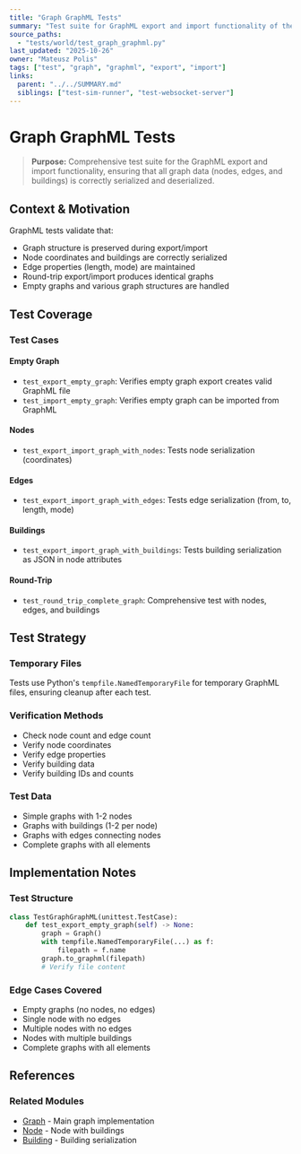 ```yaml
---
title: "Graph GraphML Tests"
summary: "Test suite for GraphML export and import functionality of the Graph class."
source_paths:
  - "tests/world/test_graph_graphml.py"
last_updated: "2025-10-26"
owner: "Mateusz Polis"
tags: ["test", "graph", "graphml", "export", "import"]
links:
  parent: "../../SUMMARY.md"
  siblings: ["test-sim-runner", "test-websocket-server"]
---
```


# Graph GraphML Tests

> **Purpose:** Comprehensive test suite for the GraphML export and import functionality, ensuring that all graph data (nodes, edges, and buildings) is correctly serialized and deserialized.

## Context & Motivation

GraphML tests validate that:
- Graph structure is preserved during export/import
- Node coordinates and buildings are correctly serialized
- Edge properties (length, mode) are maintained
- Round-trip export/import produces identical graphs
- Empty graphs and various graph structures are handled

## Test Coverage

### Test Cases

#### Empty Graph
- `test_export_empty_graph`: Verifies empty graph export creates valid GraphML file
- `test_import_empty_graph`: Verifies empty graph can be imported from GraphML

#### Nodes
- `test_export_import_graph_with_nodes`: Tests node serialization (coordinates)

#### Edges
- `test_export_import_graph_with_edges`: Tests edge serialization (from, to, length, mode)

#### Buildings
- `test_export_import_graph_with_buildings`: Tests building serialization as JSON in node attributes

#### Round-Trip
- `test_round_trip_complete_graph`: Comprehensive test with nodes, edges, and buildings

## Test Strategy

### Temporary Files
Tests use Python's `tempfile.NamedTemporaryFile` for temporary GraphML files, ensuring cleanup after each test.

### Verification Methods
- Check node count and edge count
- Verify node coordinates
- Verify edge properties
- Verify building data
- Verify building IDs and counts

### Test Data
- Simple graphs with 1-2 nodes
- Graphs with buildings (1-2 per node)
- Graphs with edges connecting nodes
- Complete graphs with all elements

## Implementation Notes

### Test Structure
```python
class TestGraphGraphML(unittest.TestCase):
    def test_export_empty_graph(self) -> None:
        graph = Graph()
        with tempfile.NamedTemporaryFile(...) as f:
            filepath = f.name
        graph.to_graphml(filepath)
        # Verify file content
```

### Edge Cases Covered
- Empty graphs (no nodes, no edges)
- Single node with no edges
- Multiple nodes with no edges
- Nodes with multiple buildings
- Complete graphs with all elements

## References

### Related Modules
- [Graph](../world/graph/graph.md) - Main graph implementation
- [Node](../world/graph/node.md) - Node with buildings
- [Building](../../core/buildings/base.md) - Building serialization

